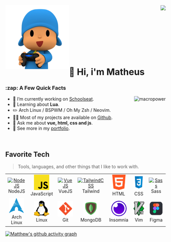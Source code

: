<img align="left" src="./avatar.png" width="200">
<img align="right" src="https://count.getloli.com/get/@m4theuzs?theme=rule34">

<br/>
<br/>
<br/>
<br/>
<br/>
<br/>
<br/>
<br/>
<br/>

<h1 id="matheus">👋 Hi, i'm Matheus</h1>

<h3>:zap: A Few Quick Facts</h2>

<a href="#matheus">
    <img src="https://github-readme-stats.vercel.app/api?username=m4thewz&show_icons=true&count_private=true&include_all_commits=true&custom_title=Matthew's%20Github%20Stats&theme=blueberry&title_color=04b4ff&text_color=fff&icon_color=00b4d8&hide_border=true" alt="macropower" align="right" />
</a>


- :office: I’m currently working on <a href="https://github.com/schoolseat/">Schoolseat</a>.
- 🧐 Learning about <strong>Lua</strong>.</li>
- :pencil2: Arch Linux / BSPWM / Oh My Zsh / Neovim.
- 👨‍💻 Most of my projects are available on <a href="https://github.com/m4thewz">Github</a>.
- 💬 Ask me about <strong>vue, html, css and js</strong>.
- 📙 See more in my <a href="https://m4theus.me">portfolio</a>.

<br/>

<h2 align="left" id="tech">Favorite Tech</h2>

> Tools, languages, and other things that I like to work with.

<table>
  <tr>
    <td align="center" width="96">
      <a href="#tech">
        <img src="https://nodejs.org/static/images/logo.svg" width="48" height="48" alt="NodeJS" />
      </a>
      <br>NodeJS
    </td>
    <td align="center" width="96">
      <a href="#tech">
        <img src="./logos/javascript.png" width="48" height="48" alt="JavaScript" />
      </a>
      <br>JavaScript
    </td>
    <td align="center" width="96">
      <a href="#tech" >
        <img src="https://vuejs.org/images/logo.svg" width="48" height="48" alt="VueJS" />
      </a>
      <br>VueJS
    </td>
    <td align="center" width="96">
      <a href="#tech">
        <img src="https://tailwindcss.com/_next/static/media/tailwindcss-mark.cb8046c163f77190406dfbf4dec89848.svg" width="48" height="48" alt="TailwindCSS" />
      </a>
      <br>Tailwind
    </td>
    <td align="center" width="96">
      <a href="#tech">
        <img src="./logos/html.png" width="48" height="48" alt="HTML" />
      </a>
      <br>HTML
    </td>
    <td align="center" width="96">
      <a href="#tech">
        <img src="./logos/css.png" width="48" height="48" alt="CSS" />
      </a>
      <br>CSS
    </td>
    <td align="center" width="96">
      <a href="#tech">
        <img src="https://sass-lang.com/assets/img/styleguide/seal-color-aef0354c.png" width="48" height="48" alt="Sass" />
      </a>
      <br>Sass
    </td>
  </tr>
  <tr>
    <td align="center"  width="96">
      <a href="https://github.com/m4thewz/dotfiles">
        <img src="./logos/arch.png" width="48" height="48" alt="Arch Linux" />
      </a>
      <br>Arch Linux
    </td>
    <td align="center"  width="96">
      <a href="#tech">
        <img src="./logos/linux.png" width="48" height="48" alt="Linux" />
      </a>
      <br>Linux
    </td>
    <td align="center" width="96">
      <a href="#tech">
        <img src="./logos/git.png" width="48" height="48" alt="Git" />
      </a>
      <br>Git
    </td>
    <td align="center"  width="96">
      <a href="#tech">
        <img src="./logos/mongodb.png" width="48" height="48" alt="MongoDB" />
      </a>
      <br>MongoDB
    </td>
    <td align="center" width="96">
      <a href="#tech" >
        <img src="./logos/insomnia.png" width="48" height="48" alt="Insomnia" />
      </a>
      <br>Insomnia
    </td>
    <td align="center" width="96">
      <a href="#tech" >
        <img src="./logos/vim.png" width="48" height="48" alt="Vim" />
      </a>
      <br>Vim
    </td>
    <td align="center" width="96">
      <a href="#tech" >
        <img src="./logos/figma.png" width="48" height="48" alt="Figma" />
      </a>
      <br>Figma
    </td>
  </tr>
</table>

[![Matthew's github activity graph](https://activity-graph.herokuapp.com/graph?username=m4thewz&color=5a5c68&point=41434f&line=bd93f9&bg_color=282a36&area_color=bd93f9&area=true&hide_border=true&custom_title=Matthew%27s%20Contribution%20Graph)](https://github.com/ashutosh00710/github-readme-activity-graph)
